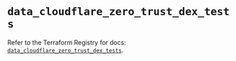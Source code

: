 # `data_cloudflare_zero_trust_dex_tests`

Refer to the Terraform Registry for docs: [`data_cloudflare_zero_trust_dex_tests`](https://registry.terraform.io/providers/cloudflare/cloudflare/5.8.2/docs/data-sources/zero_trust_dex_tests).

